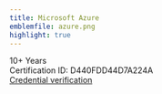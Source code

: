 ```yaml
---
title: Microsoft Azure
emblemfile: azure.png
highlight: true
---
```

10+ Years  
Certification ID: D440FDD44D7A224A  
[Credential verification](https://learn.microsoft.com/api/credentials/share/en-us/XavierMuniz/D440FDD44D7A224A)